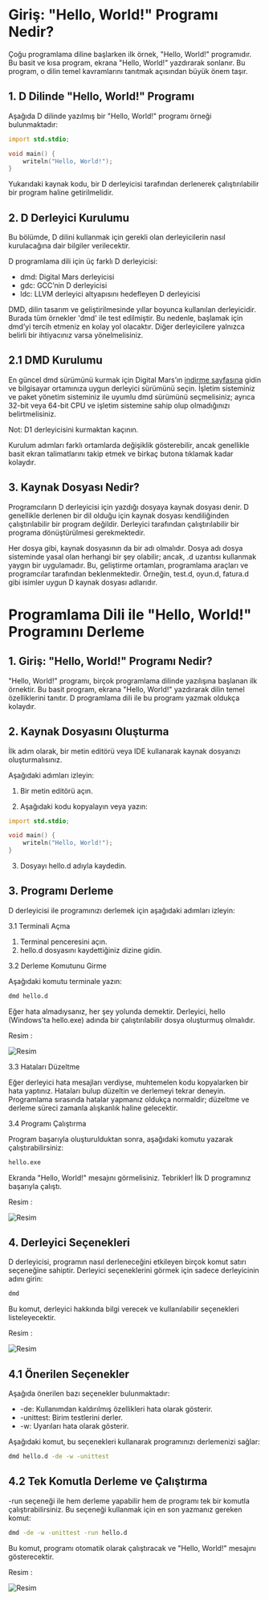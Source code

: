 # Giriş: "Hello, World!" Programı Nedir?

Çoğu programlama diline başlarken ilk örnek, "Hello, World!" programıdır. 
Bu basit ve kısa program, ekrana "Hello, World!" yazdırarak sonlanır. 
Bu program, o dilin temel kavramlarını tanıtmak açısından büyük önem taşır.

## 1. D Dilinde "Hello, World!" Programı

Aşağıda D dilinde yazılmış bir "Hello, World!" programı örneği bulunmaktadır:

```d
import std.stdio;

void main() {
    writeln("Hello, World!");
}
```

Yukarıdaki kaynak kodu, bir D derleyicisi tarafından derlenerek çalıştırılabilir bir program haline getirilmelidir.

## 2. D Derleyici Kurulumu

Bu bölümde, D dilini kullanmak için gerekli olan derleyicilerin nasıl kurulacağına dair bilgiler verilecektir. 

D programlama dili için üç farklı D derleyicisi:

- dmd: Digital Mars derleyicisi
- gdc: GCC’nin D derleyicisi
- ldc: LLVM derleyici altyapısını hedefleyen D derleyicisi

DMD, dilin tasarım ve geliştirilmesinde yıllar boyunca kullanılan derleyicidir. 
Burada tüm örnekler 'dmd' ile test edilmiştir. 
Bu nedenle, başlamak için dmd’yi tercih etmeniz en kolay yol olacaktır. 
Diğer derleyicilere yalnızca belirli bir ihtiyacınız varsa yönelmelisiniz. 

## 2.1 DMD Kurulumu

En güncel dmd sürümünü kurmak için Digital Mars’ın [indirme sayfasına](https://dlang.org/download.html) gidin ve bilgisayar ortamınıza uygun derleyici sürümünü seçin. 
İşletim sisteminiz ve paket yönetim sisteminiz ile uyumlu dmd sürümünü seçmelisiniz; 
ayrıca 32-bit veya 64-bit CPU ve işletim sistemine sahip olup olmadığınızı belirtmelisiniz. 

Not: D1 derleyicisini kurmaktan kaçının.

Kurulum adımları farklı ortamlarda değişiklik gösterebilir, ancak genellikle basit ekran talimatlarını takip etmek ve birkaç butona tıklamak kadar kolaydır.

## 3. Kaynak Dosyası Nedir?

Programcıların D derleyicisi için yazdığı dosyaya kaynak dosyası denir. 
D genellikle derlenen bir dil olduğu için kaynak dosyası kendiliğinden çalıştırılabilir bir program değildir. 
Derleyici tarafından çalıştırılabilir bir programa dönüştürülmesi gerekmektedir.

Her dosya gibi, kaynak dosyasının da bir adı olmalıdır. 
Dosya adı dosya sisteminde yasal olan herhangi bir şey olabilir; ancak, .d uzantısı kullanmak yaygın bir uygulamadır.
Bu, geliştirme ortamları, programlama araçları ve programcılar tarafından beklenmektedir.
Örneğin, test.d, oyun.d, fatura.d gibi isimler uygun D kaynak dosyası adlarıdır.

# Programlama Dili ile "Hello, World!" Programını Derleme

## 1. Giriş: "Hello, World!" Programı Nedir?

"Hello, World!" programı, birçok programlama dilinde yazılışına başlanan ilk örnektir. 
Bu basit program, ekrana "Hello, World!" yazdırarak dilin temel özelliklerini tanıtır. 
D programlama dili ile bu programı yazmak oldukça kolaydır.

## 2. Kaynak Dosyasını Oluşturma

İlk adım olarak, bir metin editörü veya IDE kullanarak kaynak dosyanızı oluşturmalısınız. 

Aşağıdaki adımları izleyin:

1. Bir metin editörü açın.

2. Aşağıdaki kodu kopyalayın veya yazın:

```d
import std.stdio;

void main() {
    writeln("Hello, World!");
}
```

3. Dosyayı hello.d adıyla kaydedin.

## 3. Programı Derleme

D derleyicisi ile programınızı derlemek için aşağıdaki adımları izleyin:

3.1 Terminali Açma

1. Terminal penceresini açın.
2. hello.d dosyasını kaydettiğiniz dizine gidin.

3.2 Derleme Komutunu Girme

Aşağıdaki komutu terminale yazın:

```bash
dmd hello.d
```

Eğer hata almadıysanız, her şey yolunda demektir. 
Derleyici, hello (Windows'ta hello.exe) adında bir çalıştırılabilir dosya oluşturmuş olmalıdır.

Resim :

![Resim](https://iili.io/dsNDsBn.png)

3.3 Hataları Düzeltme

Eğer derleyici hata mesajları verdiyse, muhtemelen kodu kopyalarken bir hata yaptınız. 
Hataları bulup düzeltin ve derlemeyi tekrar deneyin. 
Programlama sırasında hatalar yapmanız oldukça normaldir; düzeltme ve derleme süreci zamanla alışkanlık haline gelecektir.

3.4 Programı Çalıştırma

Program başarıyla oluşturulduktan sonra, aşağıdaki komutu yazarak çalıştırabilirsiniz:

```bash
hello.exe
```

Ekranda "Hello, World!" mesajını görmelisiniz. Tebrikler! İlk D programınız başarıyla çalıştı.

Resim : 

![Resim](https://iili.io/dsNLXPj.png)

## 4. Derleyici Seçenekleri

D derleyicisi, programın nasıl derleneceğini etkileyen birçok komut satırı seçeneğine sahiptir. 
Derleyici seçeneklerini görmek için sadece derleyicinin adını girin:

```bash
dmd
```

Bu komut, derleyici hakkında bilgi verecek ve kullanılabilir seçenekleri listeleyecektir.

Resim : 

![Resim](https://i.ibb.co/BrSWRBj/resim-2024-09-23-232135197.png)

## 4.1 Önerilen Seçenekler

Aşağıda önerilen bazı seçenekler bulunmaktadır:

- -de: Kullanımdan kaldırılmış özellikleri hata olarak gösterir.
- -unittest: Birim testlerini derler.
- -w: Uyarıları hata olarak gösterir.

Aşağıdaki komut, bu seçenekleri kullanarak programınızı derlemenizi sağlar:

```bash
dmd hello.d -de -w -unittest
```

## 4.2 Tek Komutla Derleme ve Çalıştırma

-run seçeneği ile hem derleme yapabilir hem de programı tek bir komutla çalıştırabilirsiniz. 
Bu seçeneği kullanmak için en son yazmanız gereken komut:

```bash
dmd -de -w -unittest -run hello.d
```

Bu komut, programı otomatik olarak çalıştıracak ve "Hello, World!" mesajını gösterecektir.

Resim : 

![Resim](https://i.ibb.co/LY6tLvk/DMD-Settings-Run.png)
